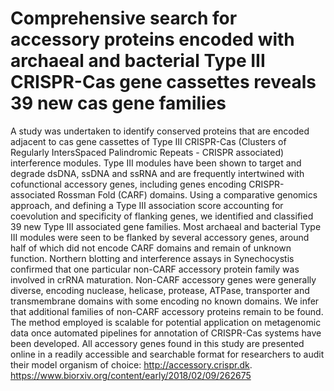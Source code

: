 # Comprehensive search for accessory proteins encoded with archaeal and bacterial Type III CRISPR-Cas gene cassettes reveals 39 new cas gene families

A study was undertaken to identify conserved proteins that are encoded adjacent to cas gene
cassettes of Type III CRISPR-Cas (Clusters of Regularly IntersSpaced Palindromic Repeats -
CRISPR associated) interference modules. Type III modules have been shown to target and degrade
dsDNA, ssDNA and ssRNA and are frequently intertwined with cofunctional accessory genes,
including genes encoding CRISPR-associated Rossman Fold (CARF) domains. 
Using a comparative genomics approach, and defining a Type III association score accounting for
coevolution and specificity of flanking genes, we identified and classified 39 new Type III
associated gene families. Most archaeal and bacterial Type III modules were seen to be flanked by
several accessory genes, around half of which did not encode CARF domains and remain of
unknown function. Northern blotting and interference assays in Synechocystis confirmed that one
particular non-CARF accessory protein family was involved in crRNA maturation. Non-CARF
accessory genes were generally diverse, encoding nuclease, helicase, protease, ATPase, transporter
and transmembrane domains with some encoding no known domains. 
We infer that additional families of non-CARF accessory proteins remain to be found. 
The method employed is scalable for potential application on metagenomic data once 
automated pipelines for annotation of CRISPR-Cas systems have been developed. 
All accessory genes found in this study are presented online in a
readily accessible and searchable format for researchers to audit their model organism of choice:
http://accessory.crispr.dk.
https://www.biorxiv.org/content/early/2018/02/09/262675
